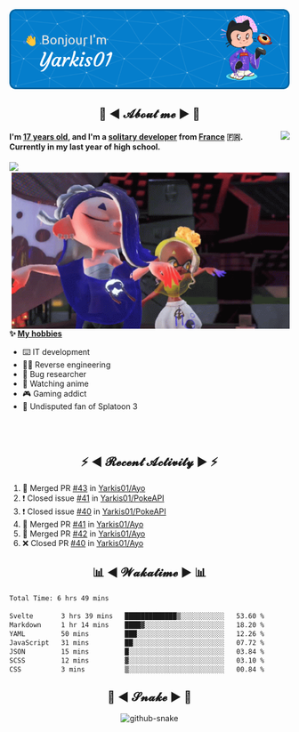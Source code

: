 <div align="center">
  <img src="assets/header.png" />
</div>

<h2 align="center">💬 ◄ 𝓐𝓫𝓸𝓾𝓽 𝓶𝓮 ► 💬</h2>
<img src="https://count.getloli.com/get/@Yarkis01?theme=moebooru" align="right" />

<h4>I'm <ins>17 years old</ins>, and I'm a <ins>solitary developer</ins> from <ins>France</ins> 🇫🇷.<br />
Currently in my last year of high school.</h4>

<img src="https://skillicons.dev/icons?theme=dark&i=linux,vscode,eclipse,git,python,java,flask,svelte">

<br />

<img src="assets/splatoon3.gif" width="500" align="right" />

**✨ <ins>My hobbies</ins>**
- ⌨️ IT development 
- 👨‍💻 Reverse engineering
- 🐛 Bug researcher
- 👀 Watching anime
- 🎮 Gaming addict
- 🔫 Undisputed fan of Splatoon 3

<br /><br />

<h2 align="center">⚡ ◄ 𝓡𝓮𝓬𝓮𝓷𝓽 𝓐𝓬𝓽𝓲𝓿𝓲𝓽𝔂 ► ⚡</h2>

<!--START_SECTION:activity-->
1. 🎉 Merged PR [#43](https://github.com/Yarkis01/Ayo/pull/43) in [Yarkis01/Ayo](https://github.com/Yarkis01/Ayo)
2. ❗️ Closed issue [#41](https://github.com/Yarkis01/PokeAPI/issues/41) in [Yarkis01/PokeAPI](https://github.com/Yarkis01/PokeAPI)
3. ❗️ Closed issue [#40](https://github.com/Yarkis01/PokeAPI/issues/40) in [Yarkis01/PokeAPI](https://github.com/Yarkis01/PokeAPI)
4. 🎉 Merged PR [#41](https://github.com/Yarkis01/Ayo/pull/41) in [Yarkis01/Ayo](https://github.com/Yarkis01/Ayo)
5. 🎉 Merged PR [#42](https://github.com/Yarkis01/Ayo/pull/42) in [Yarkis01/Ayo](https://github.com/Yarkis01/Ayo)
6. ❌ Closed PR [#40](https://github.com/Yarkis01/Ayo/pull/40) in [Yarkis01/Ayo](https://github.com/Yarkis01/Ayo)
<!--END_SECTION:activity-->

<h2 align="center">📊 ◄ 𝓦𝓪𝓴𝓪𝓽𝓲𝓶𝓮 ► 📊</h2>

<!--START_SECTION:waka-->

```text
Total Time: 6 hrs 49 mins

Svelte       3 hrs 39 mins   █████████████▒░░░░░░░░░░░   53.60 %
Markdown     1 hr 14 mins    ████▓░░░░░░░░░░░░░░░░░░░░   18.20 %
YAML         50 mins         ███░░░░░░░░░░░░░░░░░░░░░░   12.26 %
JavaScript   31 mins         ██░░░░░░░░░░░░░░░░░░░░░░░   07.72 %
JSON         15 mins         █░░░░░░░░░░░░░░░░░░░░░░░░   03.84 %
SCSS         12 mins         ▓░░░░░░░░░░░░░░░░░░░░░░░░   03.10 %
CSS          3 mins          ▒░░░░░░░░░░░░░░░░░░░░░░░░   00.84 %
```

<!--END_SECTION:waka-->

<div align="center">
  <h2 align="center">🐍 ◄ 𝓢𝓷𝓪𝓴𝓮 ► 🐍</h2>
  <picture>
    <source media="(prefers-color-scheme: dark)" srcset="assets/github-snake-dark.svg" />
    <source media="(prefers-color-scheme: light)" srcset="assets/github-snake.svg" />
    <img alt="github-snake" src="github-snake.svg" />
  </picture>
</div>
